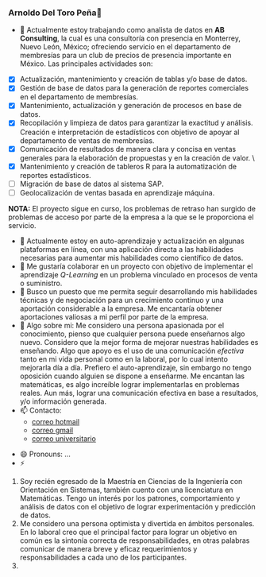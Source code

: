 ### Arnoldo Del Toro Peña👋

[Preguntas frecuentes]: Preguntas.md

- 🔭 Actualmente estoy trabajando como analista de datos en **AB Consulting**, la cual es una consultoría con presencia en Monterrey, Nuevo León, México; ofreciendo servicio en el departamento de membresías para un club de precios de presencia importante en México. Las principales actividades son:
- [x] Actualización, mantenimiento y creación de tablas y/o base de datos.
- [x] Gestión de base de datos para la generación de reportes comerciales en el departamento de membresías.
- [x] Mantenimiento, actualización y generación de procesos en base de datos.
- [x] Recopilación y limpieza de datos para garantizar la exactitud y análisis. Creación e interpretación de estadísticos con objetivo de apoyar al departamento de ventas de membresías.
- [x] Comunicación de resultados de manera clara y concisa en ventas generales para la elaboración de propuestas y en la creación de valor. \
- [x] Mantenimiento y creación de tableros R para la automatización de reportes estadísticos.
- [ ] Migración de base de datos al sistema SAP.
- [ ] Geolocalización de ventas basada en aprendizaje máquina.
  
**NOTA:** El proyecto sigue en curso, los problemas de retraso han surgido de problemas de acceso por parte de la empresa a la que se le proporciona el servicio.

- 🌱 Actualmente estoy en auto-aprendizaje  y actualización en algunas plataformas en línea, con una aplicación directa a las habilidades necesarias para aumentar mis habilidades como científico de datos.
- 👯 Me gustaría colaborar en un proyecto con objetivo de implementar el aprendizaje *Q-Learning* en un problema vinculado en procesos de venta o suministro.
- 🤔 Busco un puesto que me permita seguir desarrollando mis habilidades técnicas y de negociación para un crecimiento continuo y una aportación considerable a la empresa. Me encantaría obtener aportaciones valiosas a mi perfil por parte de la empresa. 
- 💬 Algo sobre mi:
  Me considero una persona apasionada por el conocimiento, pienso que cualquier persona puede enseñarnos algo nuevo. Considero que la mejor forma de mejorar nuestras habilidades es enseñando. Algo que apoyo es el uso de una comunicación *efectiva* tanto en mi vida personal como en la laboral, por lo cual intento mejorarla día a día. Prefiero el auto-aprendizaje, sin embargo no tengo oposición cuando alguien se dispone a enseñarme. Me encantan las matemáticas, es algo increíble lograr implementarlas en problemas reales. Aun más, lograr una comunicación efectiva en base a resultados, y/o información generada. 
- 📫 Contacto: 
  - [correo hotmail][hotmail]
  - [correo gmail][gmail]
  - [correo universitario][uanl]

[gmail]: arnoldae9@gmail.com
[hotmail]: arnold_a_e@hotmail.com
[uanl]: arnoldo.toropn@uanl.edu.mx
- 😄 Pronouns: ...
- ⚡ 
1. Soy recién egresado de la Maestría en Ciencias de la Ingeniería con Orientación en Sistemas, también cuento con una licenciatura en Matemáticas. Tengo un interés por los patrones, comportamiento y análisis de datos con el objetivo de lograr experimentación y predicción de datos.
2. Me considero una persona optimista y divertida en ámbitos personales. En lo laboral creo que el principal factor para lograr un objetivo en común es la sintonía correcta de responsabilidades, en otras palabras comunicar de manera breve y eficaz requerimientos y responsabilidades a cada uno de los participantes.   
3. 

